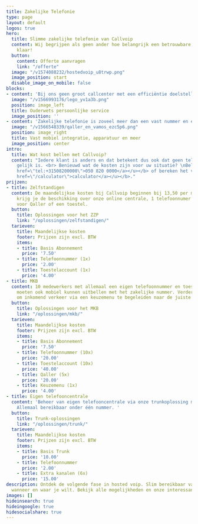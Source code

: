 ```yaml
---
title: Zakelijke Telefonie
type: page
layout: default
logos: true
hero:
  title: Slimme zakelijke telefonie van Callvoip
  content: Wij begrijpen als geen ander hoe belangrijk een betrouwbare, flexibele telefonie oplossing is voor jouw organisatie. Een oplossing die meegroeit wanneer nodig, met een professionele uitstraling richting jouw klanten en waar je zelf controle over hebt. <br><br>Daarom maken wij zakelijke telefonie gemakkelijk en stellen wij jouw bereikbaarheid centraal. En minstens zo belangrijk, we beschikken over een schat aan ervaring en slimme tips om de bereikbaarheid van onze klanten te optimaliseren.<BR><BR>We staan voor je
    klaar!
  button:
    content: Offerte aanvragen
    link: "/offerte"
  image: "/v1574088232/hostedvoip_u8trwp.png"
  image_position: start
  disable_image_on_mobile: false
blocks:
- content: 'Bij ons geen groot callcenter met een efficiëntie doelstelling maar een compact, enthousiast support team wat nog de tijd neemt om altijd net dat stapje extra te zetten om jou te ondersteunen. <br><br>Jij weet veel van jouw product of dienst, wij weten veel van zakelijke telefonie en die kennis zetten we maximaal in om jouw bereikbaarheid te garanderen. We kunnen je laten zien hoe het werkt, zodat je er zelf mee aan de slag kan, of we ontzorgen je volledig.<br><br>Maak kennis met Callvoip'
  image: "/v1566993176/lego_yv1a3b.png"
  position: image_left
  title: Ouderwets persoonlijke service
  image_position: ''
- content: 'Zakelijke telefonie is zoveel meer dan een vast nummer en één of meerdere toestellen die gaan rinkelen. Naast onze schaalbare, slimme online centrale met alles erop en eraan, bieden wij bellen met jouw vaste nummer via een app. Of een compleet in onze centrale geïntegreerde sim-kaart. <br><br>Bij ons kun je bovendien terecht voor een totaalplaatje. We leveren via onze webshops de nieuwste toestellen of headsets en kunnen je ook voorzien van jouw zakelijke internetverbinding. <br>Kortom: alles onder 1 dak bij Callvoip!'
  image: "/v1566548339/qaller_en_vamos_ezc5p6.png"
  position: image_right
  title: Vast mobiel integratie, apparatuur en meer
  image_position: center
intro:
  title: Wat kost bellen met Callvoip?
  content: "Iedere klant is anders en dat betekent dus ook dat geen telefooncentrale
    gelijk is. <br> Benieuwd wat de kosten zijn voor uw situatie? \nBel met <b><u><a
    href=\"tel:+31508200000\">050 820 0000</a></u></b> of bereken het via onze <b><u><a
    href=\"/calculator\">calculator</a></u></b>."
prijzen:
- title: Zelfstandigen
  content: De maandelijkse kosten bij Callvoip beginnen bij 13,50 per maand. Hiervoor
    krijg je de beschikking over onze online centrale, 1 telefoonnumer en 1 gebruikersaccount
    voor Qaller of een toestel.
  button:
    title: Oplossingen voor het ZZP
    link: "/oplossingen/zelfstandigen/"
  tarieven:
    title: Maandelijkse kosten
    footer: Prijzen zijn excl. BTW
    items:
    - title: Basis Abonnement
      price: '7.50'
    - title: Telefoonnummer (1x)
      price: '2.00'
    - title: Toestelaccount (1x)
      price: '4.00'
- title: MKB
  content: 10 medewerkers met allemaal een eigen telefoonnummer en toestel. 5 medewerkers
    moeten ook mobiel kunnen uitbellen met het zakelijke nummer. Verder is de wens
    om inkomend verkeer via een keuzemenu te begeleiden naar de juiste medewerker.
  button:
    title: Oplossingen voor het MKB
    link: "/oplossingen/mkb/"
  tarieven:
    title: Maandelijkse kosten
    footer: Prijzen zijn excl. BTW
    items:
    - title: Basis Abonnement
      price: '7.50'
    - title: Telefoonnummer (10x)
      price: '20.00'
    - title: Toestelaccount (10x)
      price: '40.00'
    - title: Qaller (5x)
      price: '20.00'
    - title: Keuzemenu (1x)
      price: '4.00'
- title: Eigen telefooncentrale
  content: 'Beheer van eigen telefooncentrale via onze trunkoplossing met 10 gesprekskanalen.
    Allemaal bereikbaar onder één nummer. '
  button:
    title: Trunk-oplossingen
    link: "/oplossingen/trunk/"
  tarieven:
    title: Maandelijkse kosten
    footer: Prijzen zijn excl. BTW
    items:
    - title: Basis Trunk
      price: '10.00'
    - title: Telefoonnummer
      price: '2.00'
    - title: Extra kanalen (6x)
      price: '15.00'
description: Ontdek de volgende fase in hosted voip. Slim bereikbaar vanuit de cloud,
  wanneer en waar je wilt. Bekijk alle mogelijkheden en onze interessante abonnementen.
images: []
hideinsearch: true
hideingoogle: true
hidesocialshare: true
---
```


